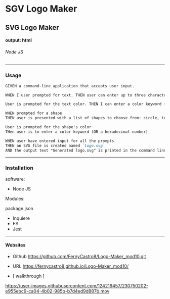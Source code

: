 # SGV Logo Maker

## SVG Logo Maker
 
#### output: html

###### Node JS

---------------------------------------------------------------------
### Usage

```md
GIVEN a command-line application that accepts user input.

WHEN I user prompted for text. THEN user can enter up to three characters.

User is prompted for the text color. THEN I can enter a color keyword (OR a hexadecimal number)

WHEN prompted for a shape
THEN user is presented with a list of shapes to choose from: circle, triangle, and square

User is prompted for the shape's color
THen user is to enter a color keyword (OR a hexadecimal number)

WHEN user have entered input for all the prompts
THEN an SVG file is created named `logo.svg`
AND the output text "Generated logo.svg" is printed in the command line.
```
---------------------------------------------------------------------

### Installation
software:
- Node JS

Modules:

package.json
- Inquiere
- FS
- Jest

---------------------------------------------------------------------


#### Websites 

- Github
https://github.com/FernyCastro8/Logo-Maker_mod10.git

- URL
https://fernycastro8.github.io/Logo-Maker_mod10/


- [ walkthrough ]


https://user-images.githubusercontent.com/124219457/230750202-e955ebc9-ca04-4b02-985b-b7d4ed9d887b.mov

